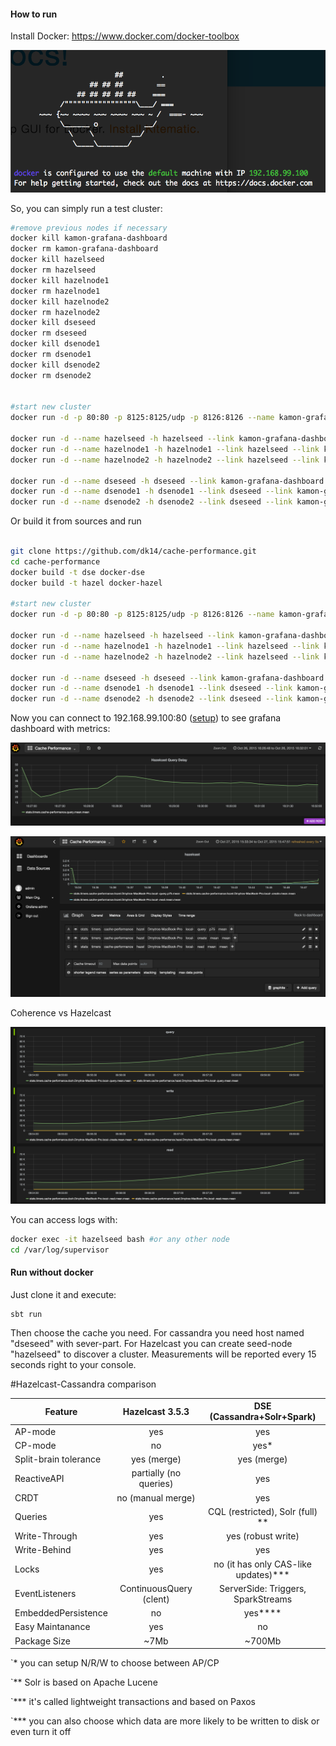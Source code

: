 #### How to run

Install Docker: https://www.docker.com/docker-toolbox

![Graph1](/docker.png)

So, you can simply run a test cluster:

```bash
#remove previous nodes if necessary
docker kill kamon-grafana-dashboard
docker rm kamon-grafana-dashboard
docker kill hazelseed
docker rm hazelseed
docker kill hazelnode1
docker rm hazelnode1
docker kill hazelnode2
docker rm hazelnode2
docker kill dseseed
docker rm dseseed
docker kill dsenode1
docker rm dsenode1
docker kill dsenode2
docker rm dsenode2


#start new cluster
docker run -d -p 80:80 -p 8125:8125/udp -p 8126:8126 --name kamon-grafana-dashboard dk14/docker_grafana_graphite

docker run -d --name hazelseed -h hazelseed --link kamon-grafana-dashboard -p 5701:5701 dk14/docker-hazel
docker run -d --name hazelnode1 -h hazelnode1 --link hazelseed --link kamon-grafana-dashboard dk14/docker-hazel
docker run -d --name hazelnode2 -h hazelnode2 --link hazelseed --link kamon-grafana-dashboard dk14/docker-hazel

docker run -d --name dseseed -h dseseed --link kamon-grafana-dashboard -p 7000:7000 -p 9042:9042 -p7 077:7077 -p 8983:8983 dk14/docker-dse
docker run -d --name dsenode1 -h dsenode1 --link dseseed --link kamon-grafana-dashboard dk14/docker-dse
docker run -d --name dsenode2 -h dsenode2 --link dseseed --link kamon-grafana-dashboard dk14/docker-dse


```

Or build it from sources and run

```bash

git clone https://github.com/dk14/cache-performance.git
cd cache-performance
docker build -t dse docker-dse
docker build -t hazel docker-hazel

#start new cluster
docker run -d -p 80:80 -p 8125:8125/udp -p 8126:8126 --name kamon-grafana-dashboard kamon/grafana_graphite #pure grafana here, need setup

docker run -d --name hazelseed -h hazelseed --link kamon-grafana-dashboard -p 5701:5701 hazel
docker run -d --name hazelnode1 -h hazelnode1 --link hazelseed --link kamon-grafana-dashboard hazel
docker run -d --name hazelnode2 -h hazelnode2 --link hazelseed --link kamon-grafana-dashboard hazel

docker run -d --name dseseed -h dseseed --link kamon-grafana-dashboard -p 7000:7000 -p 9042:9042 -p 7077:7077 -p 8983:8983 dse
docker run -d --name dsenode1 -h dsenode1 --link dseseed --link kamon-grafana-dashboard dse
docker run -d --name dsenode2 -h dsenode2 --link dseseed --link kamon-grafana-dashboard dse


```

Now you can connect to 192.168.99.100:80 ([setup](https://github.com/kamon-io/docker-grafana-graphite)) to see grafana dashboard with metrics:

![Graph1](/dashboard.png)

![Graph2](/grafana2.png)

Coherence vs Hazelcast

![Graph3](/hazelcoh.png)

You can access logs with: 

```bash
docker exec -it hazelseed bash #or any other node
cd /var/log/supervisor

```

#### Run without docker

Just clone it and execute:

```
sbt run
```

Then choose the cache you need. For cassandra you need host named "dseseed" with sever-part. For Hazelcast you can create seed-node "hazelseed" to discover a cluster.
Measurements will be reported every 15 seconds right to your console.

#Hazelcast-Cassandra comparison

Feature               |   Hazelcast 3.5.3          |    DSE (Cassandra+Solr+Spark)           |
----------------------|:--------------------------:|:---------------------------------------:|
AP-mode               |    yes                     |    yes                                  |
CP-mode               |    no                      |    yes*                                 |
Split-brain tolerance |    yes (merge)             |    yes (merge)                          |
ReactiveAPI           |    partially (no queries)  |    yes                                  |
CRDT                  |    no (manual merge)       |    yes                                  |
Queries               |    yes                     |    CQL (restricted), Solr (full) **     |
Write-Through         |    yes                     |    yes (robust write)                   |
Write-Behind          |    yes                     |    yes                                  |
Locks                 |    yes                     |    no (it has only CAS-like updates)*** |
EventListeners        | ContinuousQuery (clent)    |    ServerSide: Triggers, SparkStreams   |
EmbeddedPersistence   |    no                      |    yes****                              |
Easy Maintanance      |    yes                     |    no                                   |
Package Size          |    ~7Mb                    |    ~700Mb                               |

`* you can setup N/R/W to choose between AP/CP

`** Solr is based on Apache Lucene

`*** it's called lightweight transactions and based on Paxos

`*** you can also choose which data are more likely to be written to disk or even turn it off
